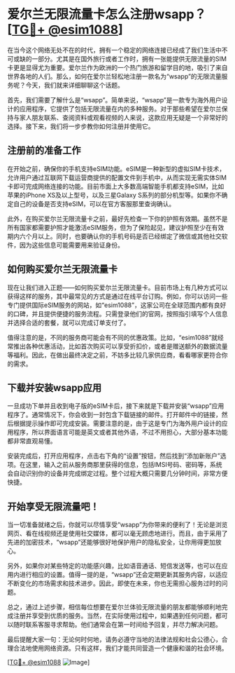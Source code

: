 # 爱尔兰无限流量卡怎么注册wsapp？[[TG💪+ @esim1088](https://t.me/s/esim1088)]

在当今这个网络无处不在的时代，拥有一个稳定的网络连接已经成了我们生活中不可或缺的一部分。尤其是在国外旅行或者工作时，拥有一张能提供无限流量的SIM卡更是显得尤为重要。爱尔兰作为欧洲的一个热门旅游和留学目的地，吸引了来自世界各地的人们。那么，如何在爱尔兰轻松地注册一款名为“wsapp”的无限流量服务呢？今天，我们就来详细聊聊这个话题。

首先，我们需要了解什么是“wsapp”。简单来说，“wsapp”是一款专为海外用户设计的应用程序，它提供了包括无限流量在内的多种服务。对于那些希望在爱尔兰保持与家人朋友联系、查阅资料或观看视频的人来说，这款应用无疑是一个非常好的选择。接下来，我们将一步步教你如何注册并使用它。

## 注册前的准备工作

在开始之前，确保你的手机支持eSIM功能。eSIM是一种新型的虚拟SIM卡技术，允许用户通过互联网下载运营商提供的配置文件到手机中，从而实现无需实体SIM卡即可完成网络连接的功能。目前市面上大多数高端智能手机都支持eSIM，比如苹果的iPhone XS及以上型号，以及三星Galaxy S系列的部分机型等。如果你不确定自己的设备是否支持eSIM，可以在官方客服那里查询确认。

此外，在购买爱尔兰无限流量卡之前，最好先检查一下你的护照有效期。虽然不是所有国家都需要护照才能激活eSIM服务，但为了保险起见，建议护照至少在有效期内六个月以上。同时，也要确认你的手机号码是否已经绑定了微信或其他社交软件，因为这些信息可能需要用来验证身份。

## 如何购买爱尔兰无限流量卡

现在让我们进入正题——如何购买爱尔兰无限流量卡。目前市场上有几种方式可以获得这样的服务，其中最常见的方式是通过在线平台订购。例如，你可以访问一些专门提供国际eSIM服务的网站，如“esim1088”，这家公司在全球范围内都有良好的口碑，并且提供便捷的服务流程。只需登录他们的官网，按照指引填写个人信息并选择合适的套餐，就可以完成订单支付了。

值得注意的是，不同的服务商可能会有不同的优惠政策。比如，“esim1088”就经常推出各种优惠活动，比如首次购买可以享受折扣价，或者是赠送额外的数据流量等福利。因此，在做出最终决定之前，不妨多比较几家供应商，看看哪家更符合你的需求。

## 下载并安装wsapp应用

一旦成功下单并且收到电子版的eSIM卡后，接下来就是下载并安装“wsapp”应用程序了。通常情况下，你会收到一封包含下载链接的邮件。打开邮件中的链接，然后根据提示操作即可完成安装。需要注意的是，由于这是专门为海外用户设计的应用程序，所以界面语言可能是英文或者其他外语，不过不用担心，大部分基本功能都非常直观易懂。

安装完成后，打开应用程序，点击右下角的“设置”按钮，然后找到“添加新账户”选项。在这里，输入之前从服务商那里获得的信息，包括IMSI号码、密码等，系统会自动识别你的设备并完成绑定过程。整个过程大概只需要几分钟时间，非常方便快捷。

## 开始享受无限流量吧！

当一切准备就绪之后，你就可以尽情享受“wsapp”为你带来的便利了！无论是浏览网页、看在线视频还是使用社交媒体，都可以毫无顾虑地进行。而且，由于采用了先进的加密技术，“wsapp”还能够很好地保护用户的隐私安全，让你用得更加放心。

另外，如果你对某些特定的功能感兴趣，比如语音通话、短信发送等，也可以在应用内进行相应的设置。值得一提的是，“wsapp”还会定期更新其服务内容，以适应不断变化的市场需求和技术进步。因此，即使在未来，你也无需担心服务过时的问题。

总之，通过上述步骤，相信每位想要在爱尔兰体验无限流量的朋友都能够顺利地完成注册并享受到优质的服务。当然，在实际使用过程中，如果遇到任何问题，都可以随时联系客服寻求帮助。他们通常会在第一时间给予回复，并尽力解决问题。

最后提醒大家一句：无论何时何地，请务必遵守当地的法律法规和社会公德心，合理合法地使用网络资源。只有这样，我们才能共同营造一个健康和谐的社会环境。

[[TG💪+ @esim1088](https://t.me/s/esim1088) ![Image](https://i.postimg.cc/4NQfJmqS/Snipaste-2025-05-13-00-14-12.png)]